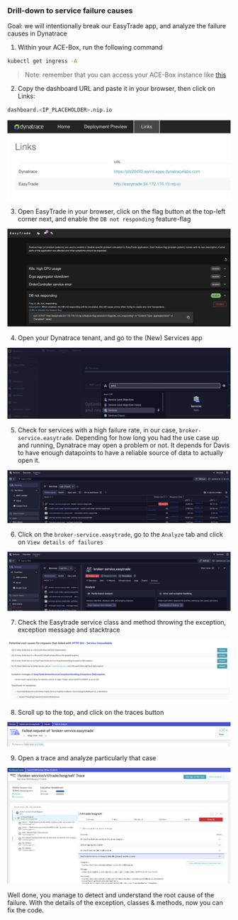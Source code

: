 ### Drill-down to service failure causes

Goal: we will intentionally break our EasyTrade app, and analyze the failure causes in Dynatrace

1. Within your ACE-Box, run the following command

```bash
kubectl get ingress -A
```

> Note: remember that you can access your ACE-Box instance like [this](../01_get-started/3_add_use_case.md#access-your-ace-box-instance)

2. Copy the dashboard URL and paste it in your browser, then click on Links:

```bash
dashboard.<IP_PLACEHOLDER>.nip.io
```

![](../../assets/images/ace-dashboard.png)

3. Open EasyTrade in your browser, click on the flag button at the top-left corner next, and enable the `DB not responding` feature-flag

![](../../assets/images/db-not-responding.png)

4. Open your Dynatrace tenant, and go to the (New) Services app

![](../../assets/images/services-app.png)

5. Check for services with a high failure rate, in our case, `broker-service.easytrade`. Depending for how long you had the use case up and running, Dynatrace may open a problem or not. It depends for Davis to have enough datapoints to have a reliable source of data to actually open it.

![](../../assets/images/broker-service-fr.png)

6. Click on the `broker-service.easytrade`, go to the `Analyze` tab and click on `View details of failures`

![](../../assets/images/view-details-of-failures.png)

7. Check the Easytrade service class and method throwing the exception, exception message and stacktrace

![](../../assets/images/exception.png)

8. Scroll up to the top, and click on the traces button

![](../../assets/images/traces.png)

9. Open a trace and analyze particularly that case

![](../../assets/images/trace.png)

Well done, you manage to detect and understand the root cause of the failure. With the details of the exception, classes & methods, now you can fix the code.



